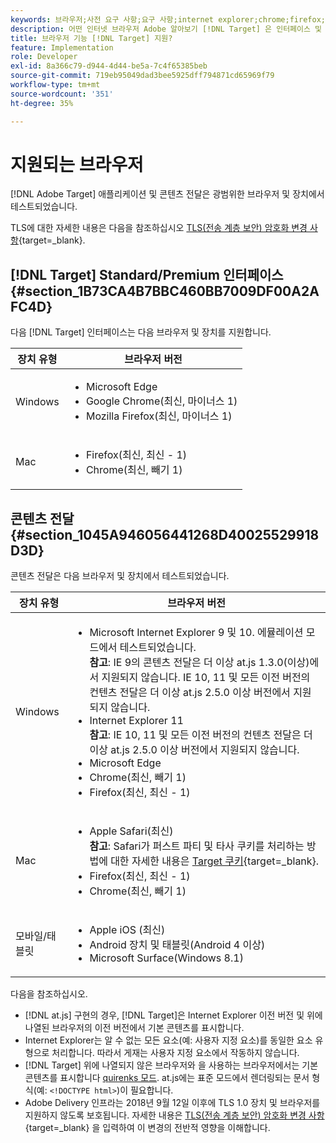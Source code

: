 ```yaml
---
keywords: 브라우저;사전 요구 사항;요구 사항;internet explorer;chrome;firefox;safari;android;surface
description: 어떤 인터넷 브라우저 Adobe 알아보기 [!DNL Target] 은 인터페이스 및 컨텐츠 전달을 지원합니다.
title: 브라우저 기능 [!DNL Target] 지원?
feature: Implementation
role: Developer
exl-id: 8a366c79-d944-4d44-be5a-7c4f65385beb
source-git-commit: 719eb95049dad3bee5925dff794871cd65969f79
workflow-type: tm+mt
source-wordcount: '351'
ht-degree: 35%

---
```


# 지원되는 브라우저

[!DNL Adobe Target] 애플리케이션 및 콘텐츠 전달은 광범위한 브라우저 및 장치에서 테스트되었습니다.

TLS에 대한 자세한 내용은 다음을 참조하십시오 [TLS(전송 계층 보안) 암호화 변경 사항](https://developer.adobe.com/target/before-implement/tls-transport-layer-security-encryption/){target=_blank}.

## [!DNL Target] Standard/Premium 인터페이스 {#section_1B73CA4B7BBC460BB7009DF00A2AFC4D}

다음 [!DNL Target] 인터페이스는 다음 브라우저 및 장치를 지원합니다.

| 장치 유형 | 브라우저 버전 |
|--- |--- |
| Windows | <ul><li>Microsoft Edge</li><li>Google Chrome(최신, 마이너스 1)</li><li>Mozilla Firefox(최신, 마이너스 1)</li></ul> |
| Mac | <ul><li>Firefox(최신, 최신 - 1)</li><li>Chrome(최신, 빼기 1)</li></ul> |

## 콘텐츠 전달 {#section_1045A946056441268D40025529918D3D}

콘텐츠 전달은 다음 브라우저 및 장치에서 테스트되었습니다.

| 장치 유형 | 브라우저 버전 |
|--- |--- |
| Windows | <ul><li>Microsoft Internet Explorer 9 및 10. 에뮬레이션 모드에서 테스트되었습니다.<br>**참고**: IE 9의 콘텐츠 전달은 더 이상 at.js 1.3.0(이상)에서 지원되지 않습니다. IE 10, 11 및 모든 이전 버전의 컨텐츠 전달은 더 이상 at.js 2.5.0 이상 버전에서 지원되지 않습니다.</li><li>Internet Explorer 11 <br>**참고**: IE 10, 11 및 모든 이전 버전의 컨텐츠 전달은 더 이상 at.js 2.5.0 이상 버전에서 지원되지 않습니다.</li><li>Microsoft Edge</li><li>Chrome(최신, 빼기 1)</li><li>Firefox(최신, 최신 - 1)</li></ul> |
| Mac | <ul><li>Apple Safari(최신)<br>**참고**: Safari가 퍼스트 파티 및 타사 쿠키를 처리하는 방법에 대한 자세한 내용은 [Target 쿠키](https://developer.adobe.com/target/before-implement/privacy/cookie-behavior/){target=_blank}.</li><li>Firefox(최신, 최신 - 1)</li><li>Chrome(최신, 빼기 1)</li></ul> |
| 모바일/태블릿 | <ul><li>Apple iOS (최신)</li><li>Android 장치 및 태블릿(Android 4 이상)</li><li>Microsoft Surface(Windows 8.1)</li></ul> |

다음을 참조하십시오.

* [!DNL at.js] 구현의 경우, [!DNL Target]은 Internet Explorer 이전 버전 및 위에 나열된 브라우저의 이전 버전에서 기본 콘텐츠를 표시합니다. 
* Internet Explorer는 알 수 없는 모든 요소(예: 사용자 지정 요소)를 동일한 요소 유형으로 처리합니다. 따라서 게재는 사용자 지정 요소에서 작동하지 않습니다.
* [!DNL Target] 위에 나열되지 않은 브라우저와 을 사용하는 브라우저에서는 기본 콘텐츠를 표시합니다 [quirenks 모드](https://en.wikipedia.org/wiki/Quirks_mode). at.js에는 표준 모드에서 렌더링되는 문서 형식(예: `<!DOCTYPE html>`)이 필요합니다.
* Adobe Delivery 인프라는 2018년 9월 12일 이후에 TLS 1.0 장치 및 브라우저를 지원하지 않도록 보호됩니다. 자세한 내용은 [TLS(전송 계층 보안) 암호화 변경 사항](https://developer.adobe.com/target/before-implement/tls-transport-layer-security-encryption/){target=_blank} 을 입력하여 이 변경의 전반적 영향을 이해합니다.
